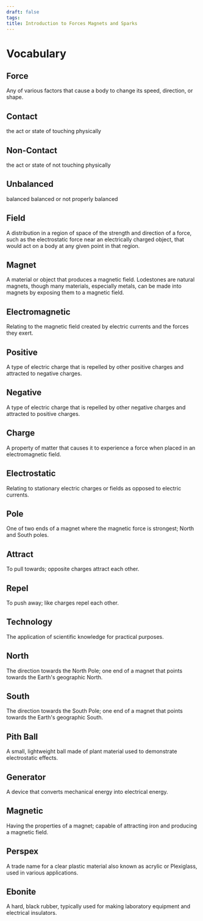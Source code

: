 ```yaml
---
draft: false
tags:
title: Introduction to Forces Magnets and Sparks
---
```

# Vocabulary 
## Force
Any of various factors that cause a body to change its speed, direction, or shape.
## Contact
the act or state of touching physically
## Non-Contact
the act or state of not touching physically
## Unbalanced
 balanced balanced or not properly balanced
## Field
A distribution in a region of space of the strength and direction of a force, such as the electrostatic force near an electrically charged object, that would act on a body at any given point in that region.
## Magnet
A material or object that produces a magnetic field. Lodestones are natural magnets, though many materials, especially metals, can be made into magnets by exposing them to a magnetic field.
## Electromagnetic

Relating to the magnetic field created by electric currents and the forces they exert.

## Positive

A type of electric charge that is repelled by other positive charges and attracted to negative charges.

## Negative

A type of electric charge that is repelled by other negative charges and attracted to positive charges.

## Charge

A property of matter that causes it to experience a force when placed in an electromagnetic field.

## Electrostatic

Relating to stationary electric charges or fields as opposed to electric currents.

## Pole

One of two ends of a magnet where the magnetic force is strongest; North and South poles.

## Attract

To pull towards; opposite charges attract each other.

## Repel

To push away; like charges repel each other.

## Technology

The application of scientific knowledge for practical purposes.

## North

The direction towards the North Pole; one end of a magnet that points towards the Earth's geographic North.

## South

The direction towards the South Pole; one end of a magnet that points towards the Earth's geographic South.

## Pith Ball

A small, lightweight ball made of plant material used to demonstrate electrostatic effects.

## Generator

A device that converts mechanical energy into electrical energy.

## Magnetic

Having the properties of a magnet; capable of attracting iron and producing a magnetic field.

## Perspex

A trade name for a clear plastic material also known as acrylic or Plexiglass, used in various applications.

## Ebonite

A hard, black rubber, typically used for making laboratory equipment and electrical insulators.
